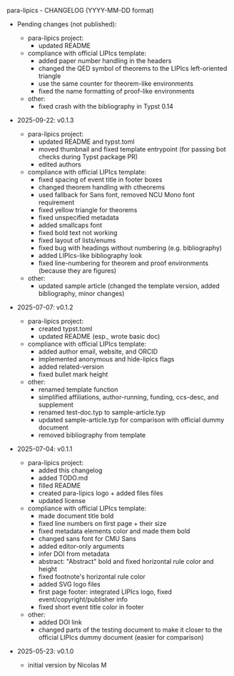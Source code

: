 para-lipics - CHANGELOG (YYYY-MM-DD format)

- Pending changes (not published):
    - para-lipics project:
        - updated README
    - compliance with official LIPIcs template:
        - added paper number handling in the headers
        - changed the QED symbol of theorems to the LIPIcs left-oriented triangle
        - use the same counter for theorem-like environments
        - fixed the name formatting of proof-like environments
    - other:
        - fixed crash with the bibliography in Typst 0.14

- 2025-09-22: v0.1.3
    - para-lipics project:
        - updated README and typst.toml
        - moved thumbnail and fixed template entrypoint (for passing bot checks during Typst package PR)
        - edited authors
    - compliance with official LIPIcs template:
        - fixed spacing of event title in footer boxes
        - changed theorem handling with ctheorems
        - used fallback for Sans font, removed NCU Mono font requirement
        - fixed yellow triangle for theorems
        - fixed unspecified metadata
        - added smallcaps font
        - fixed bold text not working
        - fixed layout of lists/enums
        - fixed bug with headings without numbering (e.g. bibliography)
        - added LIPIcs-like bibliography look
        - fixed line-numbering for theorem and proof environments (because they are figures)
    - other:
        - updated sample article (changed the template version, added bibliography, minor changes)

- 2025-07-07: v0.1.2
    - para-lipics project:
        - created typst.toml
        - updated README (esp., wrote basic doc)
    - compliance with official LIPIcs template:
        - added author email, website, and ORCID
        - implemented anonymous and hide-lipics flags
        - added related-version
        - fixed bullet mark height
    - other:
        - renamed template function
        - simplified affiliations, author-running, funding, ccs-desc, and supplement
        - renamed test-doc.typ to sample-article.typ
        - updated sample-article.typ for comparison with official dummy document
        - removed bibliography from template

- 2025-07-04: v0.1.1
    - para-lipics project:
        - added this changelog
        - added TODO.md
        - filled README
        - created para-lipics logo + added files files
        - updated license
    - compliance with official LIPIcs template:
        - made document title bold
        - fixed line numbers on first page + their size
        - fixed metadata elements color and made them bold
        - changed sans font for CMU Sans
        - added editor-only arguments
        - infer DOI from metadata
        - abstract: "Abstract" bold and fixed horizontal rule color and height
        - fixed footnote's horizontal rule color
        - added SVG logo files
        - first page footer: integrated LIPIcs logo, fixed event/copyright/publisher info
        - fixed short event title color in footer 
    - other:
        - added DOI link
        - changed parts of the testing document to make it closer to the official LIPIcs dummy document (easier for comparison)

- 2025-05-23: v0.1.0
    - initial version by Nicolas M